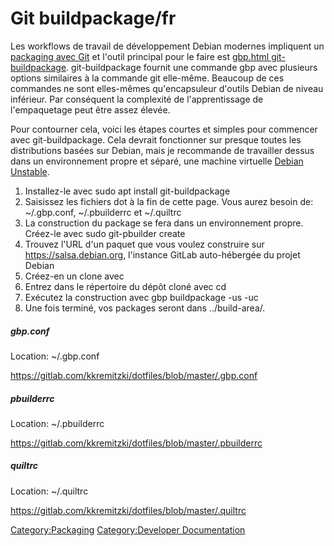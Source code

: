 # Git buildpackage/fr



Les workflows de travail de développement Debian modernes impliquent un [packaging avec Git](https://wiki.debian.org/PackagingWithGit) et l\'outil principal pour le faire est [gbp.html git-buildpackage](http://honk.sigxcpu.org/projects/git-buildpackage/manual-html/). git-buildpackage fournit une commande gbp avec plusieurs options similaires à la commande git elle-même. Beaucoup de ces commandes ne sont elles-mêmes qu\'encapsuleur d\'outils Debian de niveau inférieur. Par conséquent la complexité de l\'apprentissage de l\'empaquetage peut être assez élevée.

Pour contourner cela, voici les étapes courtes et simples pour commencer avec git-buildpackage. Cela devrait fonctionner sur presque toutes les distributions basées sur Debian, mais je recommande de travailler dessus dans un environnement propre et séparé, une machine virtuelle [Debian Unstable](Debian_Unstable/fr.md).

1.  Installez-le avec sudo apt install git-buildpackage
2.  Saisissez les fichiers dot à la fin de cette page. Vous aurez besoin de: ~/.gbp.conf, ~/.pbuilderrc et ~/.quiltrc
3.  La construction du package se fera dans un environnement propre. Créez-le avec sudo git-pbuilder create
4.  Trouvez l\'URL d\'un paquet que vous voulez construire sur <https://salsa.debian.org>, l\'instance GitLab auto-hébergée du projet Debian
5.  Créez-en un clone avec 
6.  Entrez dans le répertoire du dépôt cloné avec cd
7.  Exécutez la construction avec gbp buildpackage -us -uc
8.  Une fois terminé, vos packages seront dans ../build-area/.

##### gbp.conf

Location: ~/.gbp.conf

<https://gitlab.com/kkremitzki/dotfiles/blob/master/.gbp.conf>

##### pbuilderrc

Location: ~/.pbuilderrc

<https://gitlab.com/kkremitzki/dotfiles/blob/master/.pbuilderrc>

##### quiltrc

Location: ~/.quiltrc

<https://gitlab.com/kkremitzki/dotfiles/blob/master/.quiltrc>


 

[Category:Packaging](Category:Packaging.md) [Category:Developer Documentation](Category:Developer_Documentation.md)
